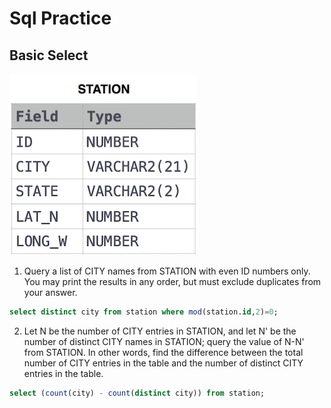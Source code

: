 # Sql Practice
## Basic Select
![](sqlStation.jpg)

1. Query a list of CITY names from STATION with even ID numbers only. You may print the results in any order, but must exclude duplicates from your answer.
```sql
select distinct city from station where mod(station.id,2)=0;
```

2. Let N be the number of CITY entries in STATION, and let N' be the number of distinct CITY names in STATION; query the value of N-N' from STATION. In other words, find the difference between the total number of CITY entries in the table and the number of distinct CITY entries in the table.
```sql
select (count(city) - count(distinct city)) from station;
```

